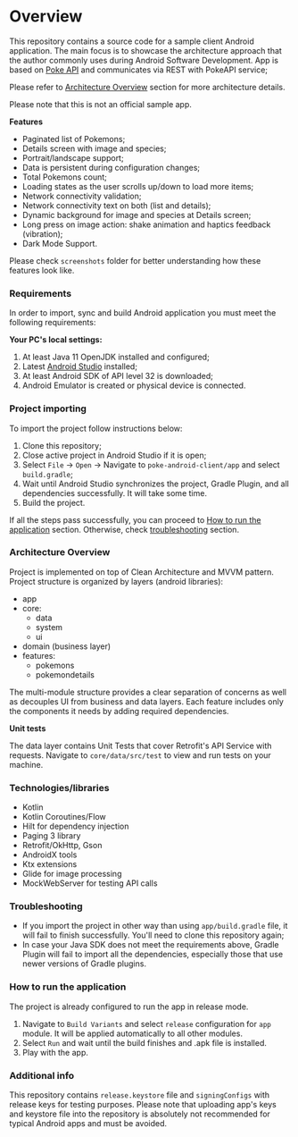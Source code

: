 # Overview
This repository contains a source code for a sample client Android application. The main focus is to showcase the architecture approach that the author commonly uses during Android Software Development.
App is based on [Poke API](https://pokeapi.co/) and communicates via REST with PokeAPI service;

Please refer to [Architecture Overview](#architecture-overview) section for more architecture details.

Please note that this is not an official sample app.

**Features**

- Paginated list of Pokemons;
- Details screen with image and species;
- Portrait/landscape support;
- Data is persistent during configuration changes;
- Total Pokemons count;
- Loading states as the user scrolls up/down to load more items;
- Network connectivity validation;
- Network connectivity text on both (list and details);
- Dynamic background for image and species at Details screen;
- Long press on image action: shake animation and haptics feedback (vibration);
- Dark Mode Support.

Please check `screenshots` folder for better understanding how these features look like.

### Requirements
In order to import, sync and build Android application you must meet the following requirements:

**Your PC's local settings:**
1. At least Java 11 OpenJDK installed and configured;
2. Latest [Android Studio](https://developer.android.com/studio) installed;
3. At least Android SDK of API level 32 is downloaded;
4. Android Emulator is created or physical device is connected.

### Project importing

To import the project follow instructions below:

1. Clone this repository;
2. Close active project in Android Studio if it is open;
3. Select `File` -> `Open` -> Navigate to `poke-android-client/app` and select `build.gradle`;
4. Wait until Android Studio synchronizes the project, Gradle Plugin, and all dependencies successfully. It will take some time.
5. Build the project.

If all the steps pass successfully, you can proceed to [How to run the application](#how-to-run-the-application) section. Otherwise, check [troubleshooting](#troubleshooting) section.

### Architecture Overview

Project is implemented on top of Clean Architecture and MVVM pattern. Project structure is organized by layers (android libraries):
- app
- core:
  - data
  - system
  - ui
- domain (business layer)
- features:
  - pokemons
  - pokemondetails

The multi-module structure provides a clear separation of concerns as well as decouples UI from business and data layers. Each feature includes only the components it needs by adding required dependencies.

**Unit tests**

The data layer contains Unit Tests that cover Retrofit's API Service with requests.
Navigate to `core/data/src/test` to view and run tests on your machine.

### Technologies/libraries

- Kotlin
- Kotlin Coroutines/Flow
- Hilt for dependency injection
- Paging 3 library
- Retrofit/OkHttp, Gson
- AndroidX tools
- Ktx extensions
- Glide for image processing
- MockWebServer for testing API calls

### Troubleshooting

- If you import the project in other way than using `app/build.gradle` file, it will fail to finish successfully. You'll need to clone this repository again;
- In case your Java SDK does not meet the requirements above, Gradle Plugin will fail to import all the dependencies, especially those that use newer versions of Gradle plugins.

### How to run the application

The project is already configured to run the app in release mode. 

1. Navigate to `Build Variants` and select `release` configuration for `app` module. It will be applied automatically to all other modules.
2. Select `Run` and wait until the build finishes and .apk file is installed.
3. Play with the app.

### Additional info

This repository contains `release.keystore` file and `signingConfigs` with release keys for testing purposes.
Please note that uploading app's keys and keystore file into the repository is absolutely not recommended for typical Android apps and must be avoided.
